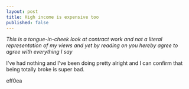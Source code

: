 ```yaml
---
layout: post
title: High income is expensive too
published: false
---
```


*This is a tongue-in-cheek look at contract work and not a literal representation of my views and yet by reading on you hereby agree to agree with everything I say*

I've had nothing and I've been doing pretty alright and I can confirm that being totally broke is super bad.

eff0ea
